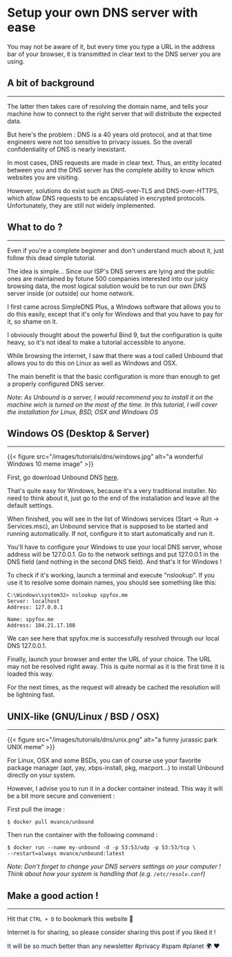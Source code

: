 # Setup your own DNS server with ease


You may not be aware of it, but every time you type a URL in the address bar of your browser, it is transmitted in clear text to the DNS server you are using. 


## A bit of background
---
The latter then takes care of resolving the domain name, and tells your machine how to connect to the right server that will distribute the expected data.

But here's the problem : DNS is a 40 years old protocol, and at that time engineers were not too sensitive to privacy issues. So the overall confidentiality of DNS is nearly inexistant. 

In most cases, DNS requests are made in clear text. Thus, an entity located between you and the DNS server has the complete ability to know which websites you are visiting.

However, solutions do exist such as DNS-over-TLS and DNS-over-HTTPS, which allow DNS requests to be encapsulated in encrypted protocols. Unfortunately, they are still not widely implemented.

## What to do ?
---
Even if you're a complete beginner and don't understand much about it, just follow this dead simple tutorial.

The idea is simple... Since our ISP's DNS servers are lying and the public ones are maintained by fotune 500 companies interested into our juicy browsing data, the most logical solution would be to run our own DNS server inside (or outside) our home network. 

I first came across SimpleDNS Plus, a Windows software that allows you to do this easily, except that it's only for Windows and that you have to pay for it, so shame on it.

I obviously thought about the powerful Bind 9, but the configuration is quite heavy, so it's not ideal to make a tutorial accessible to anyone. 

While browsing the internet, I saw that there was a tool called Unbound that allows you to do this on Linux as well as Windows and OSX.

The main benefit is that the basic configuration is more than enough to get a properly configured DNS server. 

*Note: As Unbound is a server, I would recommend you to install it on the machine wich is turned on the most of the time. In this tutorial, I will cover the installation for Linux, BSD, OSX and Windows OS*

## Windows OS (Desktop & Server)
---
{{< figure src="/images/tutorials/dns/windows.jpg" alt="a wonderful Windows 10 meme image" >}} 

First, go download Unbound DNS [here](https://unbound.net/download.html). 

That's quite easy for Windows, because it's a very traditional installer. No need to think about it, just go to the end of the installation and leave all the default settings.

When finished, you will see in the list of Windows services (Start -> Run -> Services.msc), an Unbound service that is supposed to be started and running automatically. If not, configure it to start automatically and run it.

You'll have to configure your Windows to use your local DNS server, whose address will be 127.0.0.1. Go to the network settings and put 127.0.0.1 in the DNS field (and nothing in the second DNS field). And that's it for Windows !

To check if it's working, launch a terminal and execute "nslookup". If you use it to resolve some domain names, you should see something like this:

```
C:\Windows\system32> nslookup spyfox.me
Server: localhost
Address: 127.0.0.1 

Name: spyfox.me
Address: 104.21.17.108
```

We can see here that spyfox.me is successfully resolved through our local DNS 127.0.0.1.

Finally, launch your browser and enter the URL of your choice. The URL may not be resolved right away. This is quite normal as it is the first time it is loaded this way. 

For the next times, as the request will already be cached the resolution will be lightning fast.

## UNIX-like (GNU/Linux / BSD / OSX)
---
{{< figure src="/images/tutorials/dns/unix.png" alt="a funny jurassic park UNIX meme" >}} 

For Linux, OSX and some BSDs, you can of course use your favorite package manager (apt, yay, xbps-install, pkg, macport...) to install Unbound directly on your system.

However, I advise you to run it in a docker container instead. This way it will be a bit more secure and convenient : 

First pull the image : 

```
$ docker pull mvance/unbound
```

Then run the container with the following command :
```
$ docker run --name my-unbound -d -p 53:53/udp -p 53:53/tcp \
--restart=always mvance/unbound:latest
```

*Note: Don't forget to change your DNS servers settings on your computer ! Think about how your system is handling that (e.g. `/etc/resolv.conf`)*

## Make a good action !
---
Hit that `CTRL + D` to bookmark this website 🔖

Internet is for sharing, so please consider sharing this post if you liked it !

It will be so much better than any newsletter #privacy #spam #planet 🌍 ❤️

